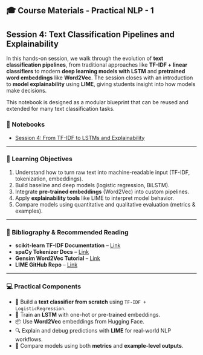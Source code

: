 ## 🎓 Course Materials - Practical NLP - 1

## Session 4: Text Classification Pipelines and Explainability

In this hands-on session, we walk through the evolution of **text classification pipelines**, from traditional approaches like **TF-IDF + linear classifiers** to modern **deep learning models with LSTM** and **pretrained word embeddings** like **Word2Vec**. The session closes with an introduction to **model explainability** using **LIME**, giving students insight into how models make decisions.

This notebook is designed as a modular blueprint that can be reused and extended for many text classification tasks.

### 📓 Notebooks

- [Session 4: From TF-IDF to LSTMs and Explainability](Session_4.ipynb)

---

### 🎯 Learning Objectives

1. Understand how to turn raw text into machine-readable input (TF-IDF, tokenization, embeddings).
2. Build baseline and deep models (logistic regression, BiLSTM).
3. Integrate **pre-trained embeddings** (Word2Vec) into custom pipelines.
4. Apply **explainability tools** like LIME to interpret model behavior.
5. Compare models using quantitative and qualitative evaluation (metrics & examples).

---

### 📖 Bibliography & Recommended Reading

- **scikit-learn TF-IDF Documentation** – [Link](https://scikit-learn.org/stable/modules/generated/sklearn.feature_extraction.text.TfidfVectorizer.html)
- **spaCy Tokenizer Docs** – [Link](https://spacy.io/api/tokenizer)
- **Gensim Word2Vec Tutorial** – [Link](https://radimrehurek.com/gensim/models/word2vec.html)
- **LIME GitHub Repo** – [Link](https://github.com/marcotcr/lime)

---

### 💻 Practical Components

- 🧪 Build a **text classifier from scratch** using `TF-IDF + LogisticRegression`.
- 🧠 Train an **LSTM** with one-hot or pre-trained embeddings.
- 📦 Use **Word2Vec** embeddings from Hugging Face.
- 🔍 Explain and debug predictions with **LIME** for real-world NLP workflows.
- 🎯 Compare models using both **metrics** and **example-level outputs**.
